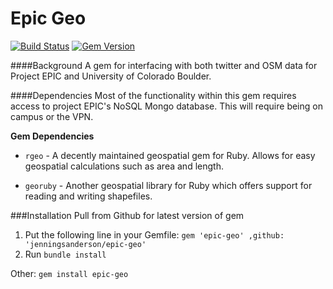 Epic Geo
========
[![Build Status](https://travis-ci.org/jenningsanderson/epic-geo.svg?branch=master)](https://travis-ci.org/jenningsanderson/epic-geo)
[![Gem Version](https://badge.fury.io/rb/epic-geo.svg)](http://badge.fury.io/rb/epic-geo)

####Background
A gem for interfacing with both twitter and OSM data for Project EPIC and University of Colorado Boulder.

####Dependencies
Most of the functionality within this gem requires access to project EPIC's NoSQL Mongo database.  This will require being on campus or the VPN.

**Gem Dependencies**
 - ```rgeo``` - A decently maintained geospatial gem for Ruby.  Allows for easy geospatial calculations such as area and length.

 - ```georuby``` - Another geospatial library for Ruby which offers support for reading and writing shapefiles.

###Installation
Pull from Github for latest version of gem
1. Put the following line in your Gemfile:
```gem 'epic-geo' ,github: 'jenningsanderson/epic-geo'```
2. Run ```bundle install```

Other:
```gem install epic-geo```
